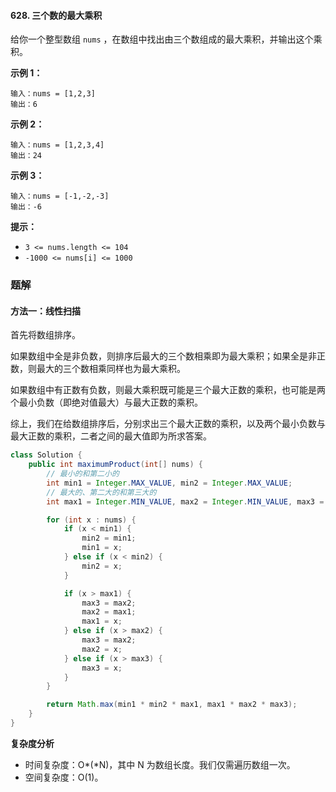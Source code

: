 #### 628. 三个数的最大乘积

给你一个整型数组 `nums` ，在数组中找出由三个数组成的最大乘积，并输出这个乘积。

**示例 1：**

```shell
输入：nums = [1,2,3]
输出：6
```

**示例 2：**

```shell
输入：nums = [1,2,3,4]
输出：24
```

**示例 3：**

```shell
输入：nums = [-1,-2,-3]
输出：-6
```

**提示：**

- `3 <= nums.length <= 104`
- `-1000 <= nums[i] <= 1000`

### 题解

#### 方法一：线性扫描

首先将数组排序。

如果数组中全是非负数，则排序后最大的三个数相乘即为最大乘积；如果全是非正数，则最大的三个数相乘同样也为最大乘积。

如果数组中有正数有负数，则最大乘积既可能是三个最大正数的乘积，也可能是两个最小负数（即绝对值最大）与最大正数的乘积。

综上，我们在给数组排序后，分别求出三个最大正数的乘积，以及两个最小负数与最大正数的乘积，二者之间的最大值即为所求答案。

```java
class Solution {
    public int maximumProduct(int[] nums) {
        // 最小的和第二小的
        int min1 = Integer.MAX_VALUE, min2 = Integer.MAX_VALUE;
        // 最大的、第二大的和第三大的
        int max1 = Integer.MIN_VALUE, max2 = Integer.MIN_VALUE, max3 = Integer.MIN_VALUE;

        for (int x : nums) {
            if (x < min1) {
                min2 = min1;
                min1 = x;
            } else if (x < min2) {
                min2 = x;
            }

            if (x > max1) {
                max3 = max2;
                max2 = max1;
                max1 = x;
            } else if (x > max2) {
                max3 = max2;
                max2 = x;
            } else if (x > max3) {
                max3 = x;
            }
        }

        return Math.max(min1 * min2 * max1, max1 * max2 * max3);
    }
}
```

**复杂度分析**

- 时间复杂度：O*(*N)，其中 N 为数组长度。我们仅需遍历数组一次。
- 空间复杂度：O(1)。